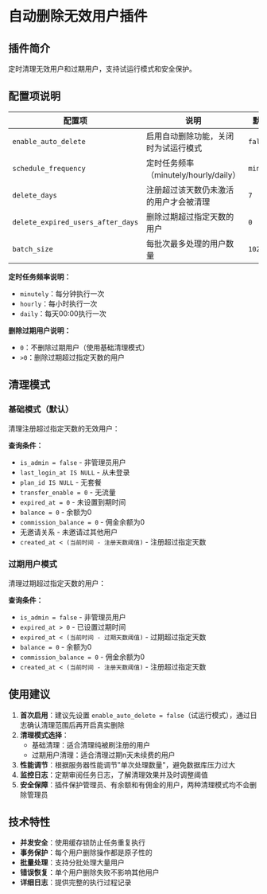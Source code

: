 # 自动删除无效用户插件

## 插件简介

定时清理无效用户和过期用户，支持试运行模式和安全保护。

## 配置项说明

| 配置项 | 说明 | 默认值 | 类型 |
| --- | --- | --- | --- |
| `enable_auto_delete` | 启用自动删除功能，关闭时为试运行模式 | `false` | boolean |
| `schedule_frequency` | 定时任务频率（minutely/hourly/daily） | `minutely` | select |
| `delete_days` | 注册超过该天数仍未激活的用户才会被清理 | `7` | number |
| `delete_expired_users_after_days` | 删除过期超过指定天数的用户 | `0` | number |
| `batch_size` | 每批次最多处理的用户数量 | `1024` | number |

**定时任务频率说明：**
- `minutely`：每分钟执行一次
- `hourly`：每小时执行一次
- `daily`：每天00:00执行一次

**删除过期用户说明：**
- `0`：不删除过期用户（使用基础清理模式）
- `>0`：删除过期超过指定天数的用户

## 清理模式

### 基础模式（默认）
清理注册超过指定天数的无效用户：

**查询条件：**
- `is_admin = false` - 非管理员用户
- `last_login_at IS NULL` - 从未登录
- `plan_id IS NULL` - 无套餐
- `transfer_enable = 0` - 无流量
- `expired_at = 0` - 未设置到期时间
- `balance = 0` - 余额为0
- `commission_balance = 0` - 佣金余额为0
- 无邀请关系 - 未邀请过其他用户
- `created_at < (当前时间 - 注册天数阈值)` - 注册超过指定天数

### 过期用户模式
清理过期超过指定天数的用户：

**查询条件：**
- `is_admin = false` - 非管理员用户
- `expired_at > 0` - 已设置过期时间
- `expired_at < (当前时间 - 过期天数阈值)` - 过期超过指定天数
- `balance = 0` - 余额为0
- `commission_balance = 0` - 佣金余额为0
- `created_at < (当前时间 - 注册天数阈值)` - 注册超过指定天数

## 使用建议

1. **首次启用**：建议先设置 `enable_auto_delete = false`（试运行模式），通过日志确认清理范围后再开启真实删除
2. **清理模式选择**：
   - 基础清理：适合清理纯被刷注册的用户
   - 过期用户清理：适合清理过期n天未续费的用户
3. **性能调节**：根据服务器性能调节"单次处理数量"，避免数据库压力过大
4. **监控日志**：定期审阅任务日志，了解清理效果并及时调整阈值
5. **安全保障**：插件保护管理员、有余额和有佣金的用户，两种清理模式均不会删除管理员

## 技术特性

- **并发安全**：使用缓存锁防止任务重复执行
- **事务保护**：每个用户删除操作都是原子性的
- **批量处理**：支持分批处理大量用户
- **错误恢复**：单个用户删除失败不影响其他用户
- **详细日志**：提供完整的执行过程记录